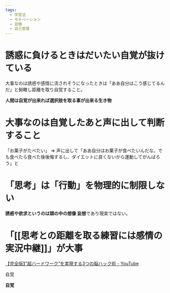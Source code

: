 ```yaml
---
tags:
  - 学習法
  - モチベーション
  - 習慣
  - 自己管理
---
```

# 誘惑に負けるときはだいたい自覚が抜けている

大事なのは誘惑や感情に流されそうになったときは「ああ自分はこう感じてるんだ」と俯瞰し距離を取り自覚すること。

**人間は自覚が出来れば選択肢を取る事が出来る生き物**


# 大事なのは自覚したあと声に出して判断すること

「お菓子がたべたい」 => 声に出して「ああ自分はお菓子が食べたいんだな。でも食べたら食べた後後悔するし、ダイエットに良くないから運動してがんばろう」と

# 「思考」は「行動」を物理的に制限しない
**誘惑や欲求というのは頭の中の想像 妄想**であり現実ではない。

# 「[[思考との距離を取る練習には感情の実況中継]]」が大事


[【完全版】”超ハードワーク”を実現する3つの脳ハック術 - YouTube](https://www.youtube.com/watch?v=eIgjn2Iz7vc)

自覚

**自覚**